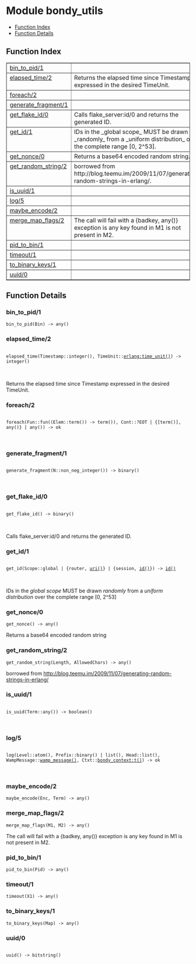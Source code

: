 

# Module bondy_utils #
* [Function Index](#index)
* [Function Details](#functions)

<a name="index"></a>

## Function Index ##


<table width="100%" border="1" cellspacing="0" cellpadding="2" summary="function index"><tr><td valign="top"><a href="#bin_to_pid-1">bin_to_pid/1</a></td><td></td></tr><tr><td valign="top"><a href="#elapsed_time-2">elapsed_time/2</a></td><td>Returns the elapsed time since Timestamp expressed in the
desired TimeUnit.</td></tr><tr><td valign="top"><a href="#foreach-2">foreach/2</a></td><td></td></tr><tr><td valign="top"><a href="#generate_fragment-1">generate_fragment/1</a></td><td></td></tr><tr><td valign="top"><a href="#get_flake_id-0">get_flake_id/0</a></td><td>Calls flake_server:id/0 and returns the generated ID.</td></tr><tr><td valign="top"><a href="#get_id-1">get_id/1</a></td><td>
IDs in the _global scope_ MUST be drawn _randomly_ from a _uniform
distribution_ over the complete range [0, 2^53].</td></tr><tr><td valign="top"><a href="#get_nonce-0">get_nonce/0</a></td><td>Returns a base64 encoded random string.</td></tr><tr><td valign="top"><a href="#get_random_string-2">get_random_string/2</a></td><td>
borrowed from
http://blog.teemu.im/2009/11/07/generating-random-strings-in-erlang/.</td></tr><tr><td valign="top"><a href="#is_uuid-1">is_uuid/1</a></td><td></td></tr><tr><td valign="top"><a href="#log-5">log/5</a></td><td></td></tr><tr><td valign="top"><a href="#maybe_encode-2">maybe_encode/2</a></td><td></td></tr><tr><td valign="top"><a href="#merge_map_flags-2">merge_map_flags/2</a></td><td>
The call will fail with a {badkey, any()} exception is any key found in M1
is not present in M2.</td></tr><tr><td valign="top"><a href="#pid_to_bin-1">pid_to_bin/1</a></td><td></td></tr><tr><td valign="top"><a href="#timeout-1">timeout/1</a></td><td></td></tr><tr><td valign="top"><a href="#to_binary_keys-1">to_binary_keys/1</a></td><td></td></tr><tr><td valign="top"><a href="#uuid-0">uuid/0</a></td><td></td></tr></table>


<a name="functions"></a>

## Function Details ##

<a name="bin_to_pid-1"></a>

### bin_to_pid/1 ###

`bin_to_pid(Bin) -> any()`

<a name="elapsed_time-2"></a>

### elapsed_time/2 ###

<pre><code>
elapsed_time(Timestamp::integer(), TimeUnit::<a href="erlang.md#type-time_unit">erlang:time_unit()</a>) -&gt; integer()
</code></pre>
<br />

Returns the elapsed time since Timestamp expressed in the
desired TimeUnit.

<a name="foreach-2"></a>

### foreach/2 ###

<pre><code>
foreach(Fun::fun((Elem::term()) -&gt; term()), Cont::?EOT | {[term()], any()} | any()) -&gt; ok
</code></pre>
<br />

<a name="generate_fragment-1"></a>

### generate_fragment/1 ###

<pre><code>
generate_fragment(N::non_neg_integer()) -&gt; binary()
</code></pre>
<br />

<a name="get_flake_id-0"></a>

### get_flake_id/0 ###

<pre><code>
get_flake_id() -&gt; binary()
</code></pre>
<br />

Calls flake_server:id/0 and returns the generated ID.

<a name="get_id-1"></a>

### get_id/1 ###

<pre><code>
get_id(Scope::global | {router, <a href="#type-uri">uri()</a>} | {session, <a href="#type-id">id()</a>}) -&gt; <a href="#type-id">id()</a>
</code></pre>
<br />

IDs in the _global scope_ MUST be drawn _randomly_ from a _uniform
distribution_ over the complete range [0, 2^53]

<a name="get_nonce-0"></a>

### get_nonce/0 ###

`get_nonce() -> any()`

Returns a base64 encoded random string

<a name="get_random_string-2"></a>

### get_random_string/2 ###

`get_random_string(Length, AllowedChars) -> any()`

borrowed from
http://blog.teemu.im/2009/11/07/generating-random-strings-in-erlang/

<a name="is_uuid-1"></a>

### is_uuid/1 ###

<pre><code>
is_uuid(Term::any()) -&gt; boolean()
</code></pre>
<br />

<a name="log-5"></a>

### log/5 ###

<pre><code>
log(Level::atom(), Prefix::binary() | list(), Head::list(), WampMessage::<a href="#type-wamp_message">wamp_message()</a>, Ctxt::<a href="bondy_context.md#type-t">bondy_context:t()</a>) -&gt; ok
</code></pre>
<br />

<a name="maybe_encode-2"></a>

### maybe_encode/2 ###

`maybe_encode(Enc, Term) -> any()`

<a name="merge_map_flags-2"></a>

### merge_map_flags/2 ###

`merge_map_flags(M1, M2) -> any()`

The call will fail with a {badkey, any()} exception is any key found in M1
is not present in M2.

<a name="pid_to_bin-1"></a>

### pid_to_bin/1 ###

`pid_to_bin(Pid) -> any()`

<a name="timeout-1"></a>

### timeout/1 ###

`timeout(X1) -> any()`

<a name="to_binary_keys-1"></a>

### to_binary_keys/1 ###

`to_binary_keys(Map) -> any()`

<a name="uuid-0"></a>

### uuid/0 ###

<pre><code>
uuid() -&gt; bitstring()
</code></pre>
<br />

